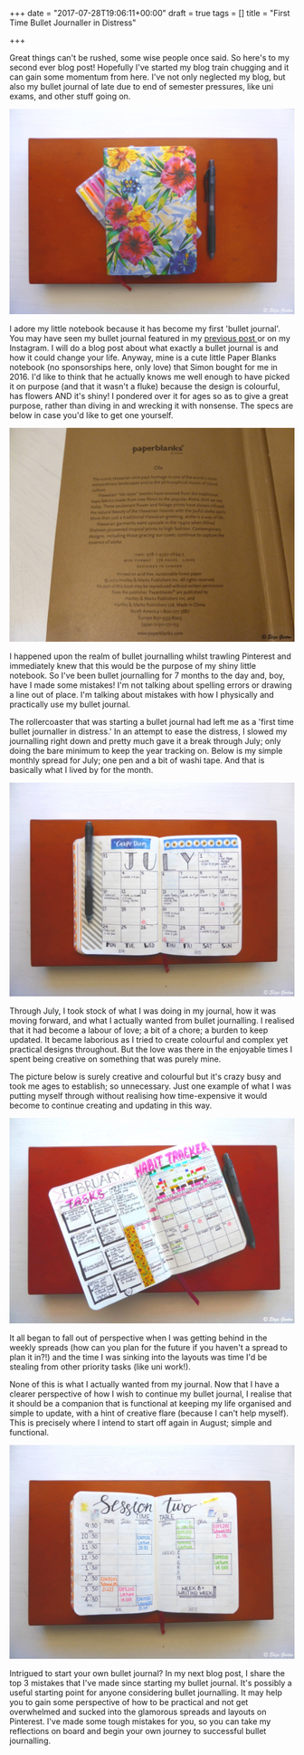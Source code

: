 +++
date = "2017-07-28T19:06:11+00:00"
draft = true
tags = []
title = "First Time Bullet Journaller in Distress"

+++


Great things can't be rushed, some wise people once said. So here's to my second ever blog post! Hopefully I've started my blog train chugging and it can gain some momentum from here. I've not only neglected my blog, but also my bullet journal of late due to end of semester pressures, like uni exams, and other stuff going on.

![](/uploads/2017/08/01/Blog%202_1-2.jpg)

I adore my little notebook because it has become my first 'bullet journal'. You may have seen my bullet journal featured in my [previous post ](http://elizaspeaking.com/post/the-start/)or on my Instagram.  I will do a blog post about what exactly a bullet journal is and how it could change your life. Anyway, mine is a cute little Paper Blanks notebook (no sponsorships here, only love) that Simon bought for me in 2016. I'd like to think that he actually knows me well enough to have picked it on purpose (and that it wasn't a fluke) because the design is colourful, has flowers AND it's shiny! I pondered over it for ages so as to give a great purpose, rather than diving in and wrecking it with nonsense. The specs are below in case you'd like to get one yourself.

![](/uploads/2017/08/01/Blog%202_2.jpg)

I happened upon the realm of bullet journalling whilst trawling Pinterest and immediately knew that this would be the purpose of my shiny little notebook. So I've been bullet journalling for 7 months to the day and, boy, have I made some mistakes! I'm not talking about spelling errors or drawing a line out of place. I'm talking about mistakes with how I physically and practically use my bullet journal.

The rollercoaster that was starting a bullet journal had left me as a 'first time bullet journaller in distress.' In an attempt to ease the distress, I slowed my journalling right down and pretty much gave it a break through July; only doing the bare minimum to keep the year tracking on. Below is my simple monthly spread for July; one pen and a bit of washi tape. And that is basically what I lived by for the month.

![](/uploads/2017/08/01/Blog%202_4.jpg)

Through July, I took stock of what I was doing in my journal, how it was moving forward, and what I actually wanted from bullet journalling. I realised that it had become a labour of love; a bit of a chore; a burden to keep updated. It became laborious as I tried to create colourful and complex yet practical designs throughout. But the love was there in the enjoyable times I spent being creative on something that was purely mine.

The picture below is surely creative and colourful but it's crazy busy and took me ages to establish; so unnecessary. Just one example of what I was putting myself through without realising how time-expensive it would become to continue creating and updating in this way.

![](/uploads/2017/08/01/Blog%202_3.jpg)

It all began to fall out of perspective when I was getting behind in the weekly spreads (how can you plan for the future if you haven't a spread to plan it in?!) and the time I was sinking into the layouts was time I'd be stealing from other priority tasks (like uni work!).

None of this is what I actually wanted from my journal. Now that I have a clearer perspective of how I wish to continue my bullet journal, I realise that it should be a companion that is functional at keeping my life organised and simple to update, with a hint of creative flare (because I can't help myself). This is precisely where I intend to start off again in August; simple and functional.

![](/uploads/2017/08/01/Blog%202_5-1.jpg)

Intrigued to start your own bullet journal? In my next blog post, I share the top 3 mistakes that I've made since starting my bullet journal. It's possibly a useful starting point for anyone considering bullet journalling. It may help you to gain some perspective of how to be practical and not get overwhelmed and sucked into the glamorous spreads and layouts on Pinterest. I've made some tough mistakes for you, so you can take my reflections on board and begin your own journey to successful bullet journalling.